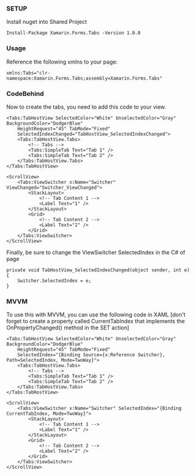 ### SETUP

Install nuget into Shared Project
```
Install-Package Xamarin.Forms.Tabs -Version 1.0.0
```

### Usage

Reference the following xmlns to your page:
```
xmlns:Tabs="clr-namespace:Xamarin.Forms.Tabs;assembly=Xamarin.Forms.Tabs"
```

### CodeBehind

Now to create the tabs, you need to add this code to your view.

```
<Tabs:TabHostView SelectedColor="White" UnselectedColor="Gray" BackgroundColor="DodgerBlue" 
    HeightRequest="45" TabMode="Fixed"
    SelectedIndexChanged="TabHostView_SelectedIndexChanged">
    <Tabs:TabHostView.Tabs>
        <!-- Tabs -->
        <Tabs:SimpleTab Text="Tab 1" />
        <Tabs:SimpleTab Text="Tab 2" />
    </Tabs:TabHostView.Tabs>
</Tabs:TabHostView>

<ScrollView>
    <Tabs:ViewSwitcher x:Name="Switcher" ViewChanged="Switcher_ViewChanged">
        <StackLayout>
            <!-- Tab Content 1 -->
            <Label Text="1" />
        </StackLayout>
        <Grid>
            <!-- Tab Content 2 -->
            <Label Text="2" />
        </Grid>
    </Tabs:ViewSwitcher>
</ScrollView>
```

Finally, be sure to change the ViewSwitcher SelectedIndex in the C# of page

```
private void TabHostView_SelectedIndexChanged(object sender, int e)
{
    Switcher.SelectedIndex = e;
}
```

### MVVM

To use this with MVVM, you can use the following code in XAML [don't forget to create a property called CurrentTabIndex that implements the OnPropertyChanged() method in the SET action]

```
<Tabs:TabHostView SelectedColor="White" UnselectedColor="Gray" BackgroundColor="DodgerBlue" 
    HeightRequest="45" TabMode="Fixed"
    SelectedIndex="{Binding Source={x:Reference Switcher}, Path=SelectedIndex, Mode=TwoWay}">
    <Tabs:TabHostView.Tabs>
        <!-- Tabs -->
        <Tabs:SimpleTab Text="Tab 1" />
        <Tabs:SimpleTab Text="Tab 2" />
    </Tabs:TabHostView.Tabs>
</Tabs:TabHostView>

<ScrollView>
    <Tabs:ViewSwitcher x:Name="Switcher" SelectedIndex="{Binding CurrentTabIndex, Mode=TwoWay}">
        <StackLayout>
            <!-- Tab Content 1 -->
            <Label Text="1" />
        </StackLayout>
        <Grid>
            <!-- Tab Content 2 -->
            <Label Text="2" />
        </Grid>
    </Tabs:ViewSwitcher>
</ScrollView>
```

